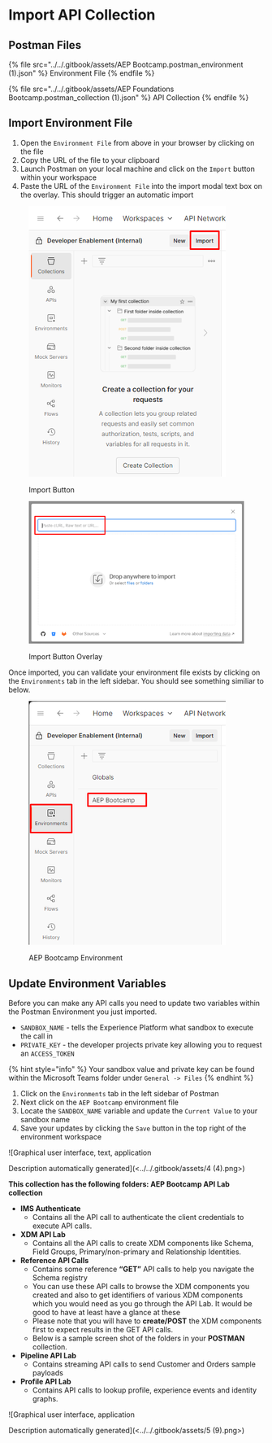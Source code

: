 # Import API Collection

## Postman Files

{% file src="../../.gitbook/assets/AEP Bootcamp.postman_environment (1).json" %}
Environment File
{% endfile %}

{% file src="../../.gitbook/assets/AEP Foundations Bootcamp.postman_collection (1).json" %}
API Collection
{% endfile %}



## **Import Environment File**

1. Open the `Environment File` from above in your browser by clicking on the file
2. Copy the URL of the file to your clipboard
3. Launch Postman on your local machine and click on the `Import` button within your workspace
4. Paste the URL of the `Environment File` into the import modal text box on the overlay.  This should trigger an automatic import

<div>

<figure><img src="../../.gitbook/assets/import-button.png" alt=""><figcaption><p>Import Button</p></figcaption></figure>

 

<figure><img src="../../.gitbook/assets/import-button-overlay.png" alt=""><figcaption><p>Import Button Overlay</p></figcaption></figure>

</div>

Once imported, you can validate your environment file exists by clicking on the `Environments` tab in the left sidebar.  You should see something similiar to below.

<figure><img src="../../.gitbook/assets/environment-validation.png" alt=""><figcaption><p>AEP Bootcamp Environment</p></figcaption></figure>

## Update Environment Variables

Before you can make any API calls you need to update two variables within the Postman Environment you just imported.&#x20;

* `SANDBOX_NAME` - tells the Experience Platform what sandbox to execute the call in
* `PRIVATE_KEY` - the developer projects private key allowing you to request an `ACCESS_TOKEN`

{% hint style="info" %}
Your sandbox value and private key can be found within the Microsoft Teams folder under `General -> Files`
{% endhint %}



1. Click on the `Environments` tab in the left sidebar of Postman
2. Next click on the `AEP Bootcamp` environment file
3. Locate the `SANDBOX_NAME` variable and update the `Current Value` to your sandbox name
4. Save your updates by clicking the `Save` button in the top right of the environment workspace

![Graphical user interface, text, application

Description automatically generated](<../../.gitbook/assets/4 (4).png>)

**This collection has the following folders: AEP Bootcamp API Lab collection**

* **IMS Authenticate**
  * Contains all the API call to authenticate the client credentials to execute API calls.
* **XDM API Lab**
  * Contains all the API calls to create XDM components like Schema, Field Groups, Primary/non-primary and Relationship Identities.
* **Reference API Calls**
  * Contains some reference **“GET”** API calls to help you navigate the Schema registry
  * You can use these API calls to browse the XDM components you created and also to get identifiers of various XDM components which you would need as you go through the API Lab. It would be good to have at least have a glance at these
  * Please note that you will have to **create/POST** the XDM components first to expect results in the GET API calls.
  * Below is a sample screen shot of the folders in your **POSTMAN** collection.
* **Pipeline API Lab**
  * Contains streaming API calls to send Customer and Orders sample payloads
* **Profile API Lab**
  * Contains API calls to lookup profile, experience events and identity graphs.

![Graphical user interface, application

Description automatically generated](<../../.gitbook/assets/5 (9).png>)
